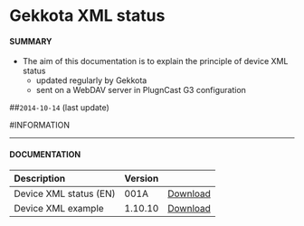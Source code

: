 # Gekkota XML status

#### **SUMMARY**
- The aim of this documentation is to explain the principle of device XML status
	- updated regularly by Gekkota
	- sent on a WebDAV server in PlugnCast G3 configuration

##`2014-10-14` (last update)

#INFORMATION
***********************************************************************
#### **DOCUMENTATION**
| Description                                                                      | Version |                 |
| :------------------------------------------------------------------------------- | :-------| :-------------- |
| Device XML status (EN)                            | 001A       | [Download](https://github.com/Qeedji/archives/blob/master/downloads/application-notes/Gekkota_XML_Status.pdf) |
| Device XML example                                       | 1.10.10    | [Download](https://github.com/Qeedji/archives/blob/master/downloads/application-notes/status.022000d0-0000-0000-0000-001ce6020170.xml) |






